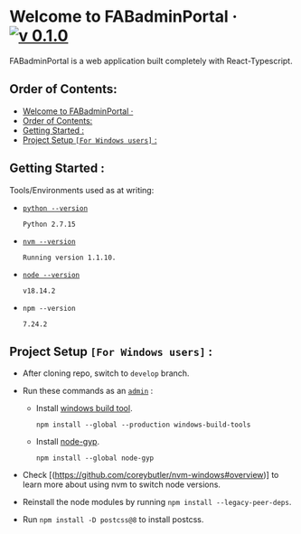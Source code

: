 # Welcome to FABadminPortal &middot; [![v 0.1.0](https://img.shields.io/badge/version-0.1.0-blue.svg)](http://www.gnu.org/licenses/agpl-3.0)

FABadminPortal is a web application built completely with React-Typescript.

## Order of Contents:
- [Welcome to FABadminPortal · ](#welcome-to-fabadminportal--)
- [Order of Contents:](#order-of-contents)
- [Getting Started :](#getting-started-)
- [Project Setup `[For Windows users]` :](#project-setup-for-windows-users-)

## Getting Started :

Tools/Environments used as at writing:
- [`python --version`](https://www.python.org/ftp/python/2.7.18/python-2.7.18.amd64.msi)
  ```
  Python 2.7.15 
  ```


- [`nvm --version`](https://github.com/coreybutler/nvm-windows/releases/download/1.1.10/nvm-setup.exe)
  ```
  Running version 1.1.10.
  ```
- [`node --version`](https://nodejs.org/en/download/)
  
  ```
  v18.14.2
  ```
- `npm --version`
  
  ```
  7.24.2
  ```


## Project Setup `[For Windows users]` :
- After cloning repo, switch to `develop` branch.
  
- Run these commands as an [`admin`](https://support.microsoft.com/en-us/windows/how-do-i-log-on-as-an-administrator-63267a09-9926-991a-1c77-d203160c8563#:~:text=An%20administrator%20is%20someone%20who,changes%20to%20other%20user%20accounts.) :
  - Install [windows build tool](https://www.npmjs.com/package/windows-build-tools).
    ```
    npm install --global --production windows-build-tools
    ```
  - Install [node-gyp](https://www.npmjs.com/package/node-gyp).
    ```
    npm install --global node-gyp
    ```
- Check [(https://github.com/coreybutler/nvm-windows#overview)] to learn more about using nvm to switch node versions.
- Reinstall the node modules by running `npm install --legacy-peer-deps`.
- Run `npm install -D postcss@8` to install postcss.

